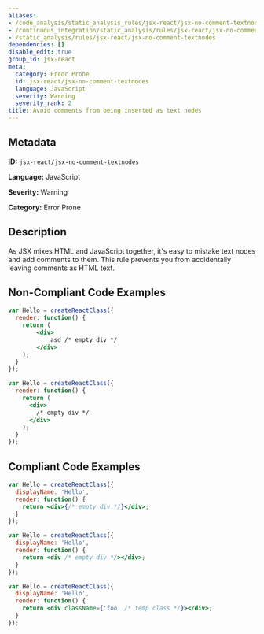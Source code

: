 ```yaml
---
aliases:
- /code_analysis/static_analysis_rules/jsx-react/jsx-no-comment-textnodes
- /continuous_integration/static_analysis/rules/jsx-react/jsx-no-comment-textnodes
- /static_analysis/rules/jsx-react/jsx-no-comment-textnodes
dependencies: []
disable_edit: true
group_id: jsx-react
meta:
  category: Error Prone
  id: jsx-react/jsx-no-comment-textnodes
  language: JavaScript
  severity: Warning
  severity_rank: 2
title: Avoid comments from being inserted as text nodes
---
```

<!--  SOURCED FROM https://github.com/DataDog/datadog-static-analyzer-rule-docs -->


## Metadata
**ID:** `jsx-react/jsx-no-comment-textnodes`

**Language:** JavaScript

**Severity:** Warning

**Category:** Error Prone

## Description
As JSX mixes HTML and JavaScript together, it's easy to mistake text nodes and add comments to them. This rule prevents you from accidentally leaving comments as HTML text.

## Non-Compliant Code Examples
```jsx
var Hello = createReactClass({
  render: function() {
    return (
        <div>
            asd /* empty div */
        </div>
    );
  }
});

var Hello = createReactClass({
  render: function() {
    return (
      <div>
        /* empty div */
      </div>
    );
  }
});
```

## Compliant Code Examples
```jsx
var Hello = createReactClass({
  displayName: 'Hello',
  render: function() {
    return <div>{/* empty div */}</div>;
  }
});

var Hello = createReactClass({
  displayName: 'Hello',
  render: function() {
    return <div /* empty div */></div>;
  }
});

var Hello = createReactClass({
  displayName: 'Hello',
  render: function() {
    return <div className={'foo' /* temp class */}></div>;
  }
});
```
